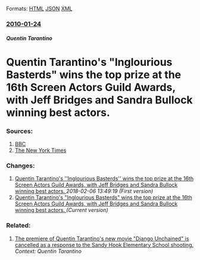 
Formats: [HTML](/news/2010/01/24/quentin-tarantino-s-inglourious-basterds-wins-the-top-prize-at-the-16th-screen-actors-guild-awards-with-jeff-bridges-and-sandra-bullock-w.html)  [JSON](/news/2010/01/24/quentin-tarantino-s-inglourious-basterds-wins-the-top-prize-at-the-16th-screen-actors-guild-awards-with-jeff-bridges-and-sandra-bullock-w.json)  [XML](/news/2010/01/24/quentin-tarantino-s-inglourious-basterds-wins-the-top-prize-at-the-16th-screen-actors-guild-awards-with-jeff-bridges-and-sandra-bullock-w.xml)  

### [2010-01-24](/news/2010/01/24/index.md)

##### Quentin Tarantino
# Quentin Tarantino's "Inglourious Basterds" wins the top prize at the 16th Screen Actors Guild Awards, with Jeff Bridges and Sandra Bullock winning best actors. 




### Sources:

1. [BBC](http://news.bbc.co.uk/2/hi/entertainment/8476830.stm)
2. [The New York Times](https://www.nytimes.com/reuters/2010/01/24/news/news-us-sagawards.html)

### Changes:

1. [Quentin Tarantino's ''Inglourious Basterds'' wins the top prize at the 16th Screen Actors Guild Awards, with Jeff Bridges and Sandra Bullock winning best actors. ](/news/2010/01/24/quentin-tarantino-s-inglourious-basterds-wins-the-top-prize-at-the-16th-screen-actors-guild-awards-with-jeff-bridges-and-sandra-bullock.md) _2018-02-06 13:49:19 (First version)_
1. [Quentin Tarantino's "Inglourious Basterds" wins the top prize at the 16th Screen Actors Guild Awards, with Jeff Bridges and Sandra Bullock winning best actors. ](/news/2010/01/24/quentin-tarantino-s-inglourious-basterds-wins-the-top-prize-at-the-16th-screen-actors-guild-awards-with-jeff-bridges-and-sandra-bullock-w.md) _(Current version)_

### Related:

1. [The premiere of Quentin Tarantino's new movie "Django Unchained" is cancelled as a response to the Sandy Hook Elementary School shooting. ](/news/2012/12/18/the-premiere-of-quentin-tarantino-s-new-movie-django-unchained-is-cancelled-as-a-response-to-the-sandy-hook-elementary-school-shooting.md) _Context: Quentin Tarantino_
